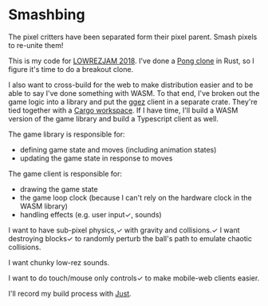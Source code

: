 # Smashbing

The pixel critters have been separated form their pixel parent.
Smash pixels to re-unite them!

This is my code for [LOWREZJAM 2018](https://itch.io/jam/lowrezjam-2018).
I've done a [Pong clone](https://nknight.itch.io/wondrousbingball) in Rust,
so I figure it's time to do a breakout clone.

I also want to cross-build for the web
to make distribution easier
and to be able to say I've done something with WASM.
To that end,
I've broken out the game logic into a library
and put the [ggez](https://github.com/icefoxen/ggez) client in a separate crate.
They're tied together with a [Cargo workspace][cargo-wsp].
If I have time, I'll build a WASM version
of the game library
and build a Typescript client as well.

The game library is responsible for:

- defining game state and moves (including animation states)
- updating the game state in response to moves

The game client is responsible for:

- drawing the game state
- the game loop clock (because I can't rely on the hardware clock in the WASM library)
- handling effects (e.g. user input✓, sounds)

[cargo-wsp]: https://doc.rust-lang.org/book/second-edition/ch14-03-cargo-workspaces.html

I want to have sub-pixel physics,✓
with gravity and collisions.✓
I want destroying blocks✓
to randomly perturb the ball's path
to emulate chaotic collisions.

I want chunky low-rez sounds.

I want to do touch/mouse only controls✓
to make mobile-web clients easier.

I'll record my build process with [Just](https://github.com/casey/just).
